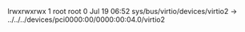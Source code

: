 lrwxrwxrwx 1 root root 0 Jul 19 06:52 sys/bus/virtio/devices/virtio2 -> ../../../devices/pci0000:00/0000:00:04.0/virtio2
